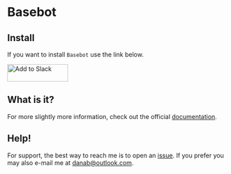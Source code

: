 # Basebot

## Install

If you want to install `Basebot` use the link below.

<a href="https://slack.com/oauth/authorize?client_id=347806718947.352926977719&scope=commands"><img alt="Add to Slack" height="40" width="139" src="https://platform.slack-edge.com/img/add_to_slack.png" srcset="https://platform.slack-edge.com/img/add_to_slack.png 1x, https://platform.slack-edge.com/img/add_to_slack@2x.png 2x" /></a>

## What is it?

For more slightly more information, check out the official [documentation](https://danab.github.io/basebot/).

## Help!

For support, the best way to reach me is to open an [issue](https://github.com/danab/basebot/issues). If you prefer you may also e-mail me at danab@outlook.com.
